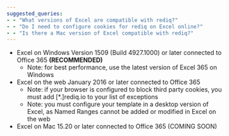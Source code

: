 ```yaml
---
suggested_queries:
- - "What versions of Excel are compatible with rediq?"
- - "Do I need to configure cookies for rediq on Excel online?"
- - "Is there a Mac version of Excel compatible with rediq?"
---
```

* Excel on Windows Version 1509 (Build 4927.1000) or later connected to Office 365 **(RECOMMENDED)**
  + Note: for best performance, use the latest version of Excel 365 on Windows
* Excel on the web January 2016 or later connected to Office 365
  + Note: if your browser is configured to block third party cookies, you must add [\*.]rediq.io to your list of exceptions
  + Note: you must configure your template in a desktop version of Excel, as Named Ranges cannot be added or modified in Excel on the web
* Excel on Mac 15.20 or later connected to Office 365 (COMING SOON)